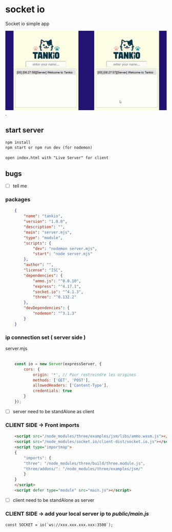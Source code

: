 # socket io 

Socket io simple app

![Demo Tankio gif animé](/tankio_demo.gif "Demo Tankio gif").

## start server

    npm install
    npm start or npm run dev (for nodemon)

    open index.html with "Live Server" for client

## bugs

- [ ] tell me

### packages

```json
	{
		"name": "tankio",
		"version": "1.0.0",
		"description": "",
		"main": "server.mjs",
		"type": "module",
		"scripts": {
			"dev": "nodemon server.mjs",
			"start": "node server.mjs"
		},
		"author": "",
		"license": "ISC",
		"dependencies": {
			"ammo.js": "^0.0.10",
			"express": "^4.17.1",
			"socket.io": "^4.1.3",
			"three": "^0.132.2"
		},
		"devDependencies": {
			"nodemon": "^3.1.3"
		}
	}
``` 

### ip connection set ( server side )

server.mjs

```javascript

	const io = new Server(expressServer, {
		cors: {
			origin: '*', // Pour restreindre les origines 
			methods: ['GET', 'POST'],
			allowedHeaders: ['Content-Type'],
			credentials: true
		}
	});
```

- [ ] server need to be standAlone as client


### CLIENT SIDE -> Front imports 

```html
	<script src="/node_modules/three/examples/jsm/libs/ammo.wasm.js"></script>
	<script src="/node_modules/socket.io/client-dist/socket.io.js"></script>
	<script type="importmap">
	{
		"imports": {
		"three": "/node_modules/three/build/three.module.js",
		"three/addons/": "/node_modules/three/examples/jsm/"
		}
	}
	</script>
	<script defer type="module" src="main.js"></script>
```

- [ ] client need to be standAlone as server


### CLIENT SIDE -> add your local server ip to *public/main.js* 
    
    const SOCKET = io(`ws://xxx.xxx.xxx.xxx:3500`);

